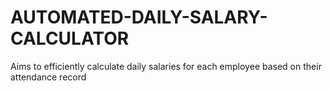 # AUTOMATED-DAILY-SALARY-CALCULATOR
Aims to efficiently calculate daily salaries for each employee based on their attendance record
